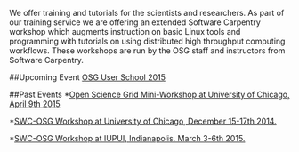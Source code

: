 

We offer training and tutorials for the scientists and researchers. As part of our training service we are offering an extended Software Carpentry workshop which augments instruction on basic Linux tools and programming with tutorials on using distributed high throughput computing workflows. These workshops are run by the OSG staff and instructors from Software Carpentry.

##Upcoming Event
[OSG User School 2015](https://twiki.opensciencegrid.org/bin/view/Education/OSGUserSchool2015)
 
##Past Events
*[Open Science Grid Mini-Workshop at University of Chicago, April 9th 2015](http://swc-osg-workshop.github.io/MiniOSG-2015-04-09-UChicago/index.html)

*[SWC-OSG Workshop at University of Chicago, December 15-17th 2014.](http://swc-osg-workshop.github.io/2014-12-15-UChicago/)

*[SWC-OSG Workshop at IUPUI, Indianapolis. March 3-6th 2015.](http://swc-osg-workshop.github.io/2015-03-03-iupui/index.html)
